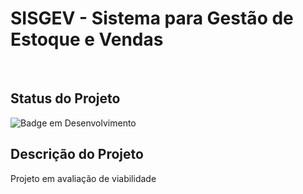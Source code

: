 # **SISGEV - Sistema para Gestão de Estoque e Vendas**
<br>

## **Status do Projeto** 
![Badge em Desenvolvimento](http://img.shields.io/static/v1?label=STATUS&message=EM%20DESENVOLVIMENTO&color=GREEN&style=for-the-badge)

## **Descrição do Projeto**
Projeto em avaliação de viabilidade
<!-- Esse projeto consiste em uma aplicação em Java, com implementação de um Banco de dados em SQL Server e com interface desenvolvida com Java FX. O Projeto foi proposto na diciplina de Banco de Dados no curso de Análise e Desenvolvimento de Sistemas da Fatec Zona Leste, / como parte da avaliação semestral da referida disciplina. 



## **Autores**
- [Felype Dantas](https://github.com/FelypeDantas)
- [Igor Manoel](https://github.com/igormanoels)
- [Vitória](https://github.com/vitoria2469)

## **Referências**
- Java Version - [Java SE 17 Archive](https://www.oracle.com/java/technologies/javase/jdk17-archive-downloads.html)
- IDE Utilizada - [Eclipse 2024-06](https://eclipseide.org/)
- Java FX - [JavaFX and Eclipse](https://openjfx.io/openjfx-docs/#introduction)
- Diagramas - [Draw.io](https://www.drawio.com/)
- SQL Server - [SQL Server Developer](https://www.microsoft.com/pt-br/sql-server/sql-server-downloads)
-->
